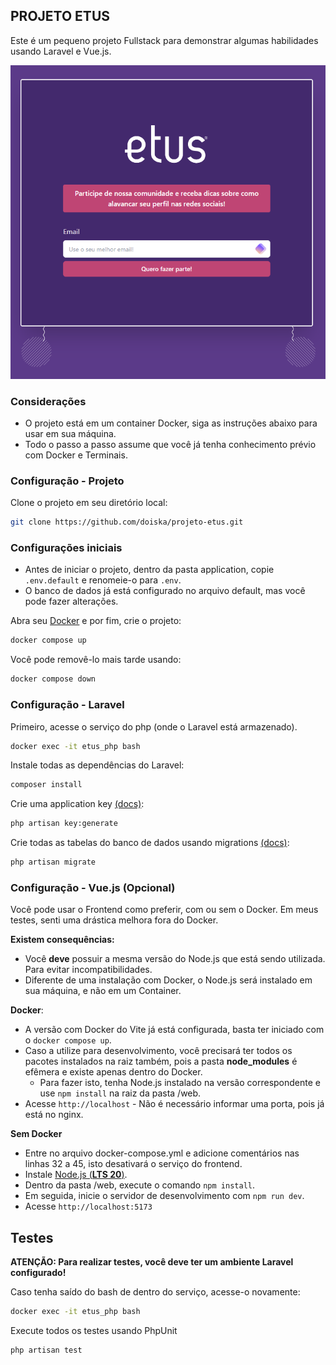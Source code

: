 ## PROJETO ETUS
Este é um pequeno projeto Fullstack para demonstrar algumas habilidades usando Laravel e Vue.js.

![demo.png](demo.png)

### Considerações
- O projeto está em um container Docker, siga as instruções abaixo para usar em sua máquina.
- Todo o passo a passo assume que você já tenha conhecimento prévio com Docker e Terminais.

### Configuração - Projeto
Clone o projeto em seu diretório local:
```bash
git clone https://github.com/doiska/projeto-etus.git
```

### Configurações iniciais
- Antes de iniciar o projeto, dentro da pasta application, copie `.env.default` e renomeie-o para `.env`.
- O banco de dados já está configurado no arquivo default, mas você pode fazer alterações.

Abra seu [Docker](https://www.docker.com/products/docker-desktop/) e por fim, crie o projeto:
```bash
docker compose up
```

Você pode removê-lo mais tarde usando:
```bash
docker compose down
```


### Configuração - Laravel

Primeiro, acesse o serviço do php (onde o Laravel está armazenado).
```bash
docker exec -it etus_php bash
```

Instale todas as dependências do Laravel:
```bash
composer install
```

Crie uma application key [(docs)](https://laravel.com/docs/11.x/encryption#configuration):
```bash
php artisan key:generate
```

Crie todas as tabelas do banco de dados usando migrations [(docs)](https://laravel.com/docs/11.x/migrations#main-content):
```bash
php artisan migrate
```

### Configuração - Vue.js (Opcional)
Você pode usar o Frontend como preferir, com ou sem o Docker.
Em meus testes, senti uma drástica melhora fora do Docker. 

**Existem consequências:**
- Você **deve** possuir a mesma versão do Node.js que está sendo utilizada. Para evitar incompatibilidades.
- Diferente de uma instalação com Docker, o Node.js será instalado em sua máquina, e não em um Container.

**Docker**:
- A versão com Docker do Vite já está configurada, basta ter iniciado com o ```docker compose up```.
- Caso a utilize para desenvolvimento, você precisará ter todos os pacotes instalados na raiz também, pois a pasta **node_modules** é efêmera e existe apenas dentro do Docker.
  - Para fazer isto, tenha Node.js instalado na versão correspondente e use ``npm install`` na raiz da pasta /web.
- Acesse `http://localhost` - Não é necessário informar uma porta, pois já está no nginx.

**Sem Docker**
- Entre no arquivo docker-compose.yml e adicione comentários nas linhas 32 a 45, isto desativará o serviço do frontend.
- Instale [Node.js (**LTS 20**)](https://nodejs.org/en/download).
- Dentro da pasta /web, execute o comando ``npm install``.
- Em seguida, inicie o servidor de desenvolvimento com ``npm run dev``.
- Acesse `http://localhost:5173`

## Testes

**ATENÇÃO: Para realizar testes, você deve ter um ambiente Laravel configurado!**

Caso tenha saído do bash de dentro do serviço, acesse-o novamente:
```bash
docker exec -it etus_php bash
```

Execute todos os testes usando PhpUnit
```bash
php artisan test
```
